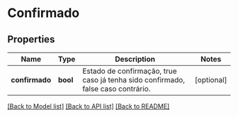 # Confirmado

## Properties
Name | Type | Description | Notes
------------ | ------------- | ------------- | -------------
**confirmado** | **bool** | Estado de confirmação, true caso já tenha sido confirmado, false caso contrário. | [optional] 

[[Back to Model list]](../README.md#documentation-for-models) [[Back to API list]](../README.md#documentation-for-api-endpoints) [[Back to README]](../README.md)


